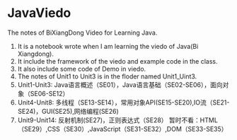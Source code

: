# JavaViedo
The notes of BiXiangDong Video for Learning Java.
1. It is a notebook wrote when I am learning the viedo of Java(Bi Xiangdong).
2. It include the framework of the viedo and example code in the class.
3. It also include some code of Demo in viedo.
4. The notes of Unit1 to Unit3 is in the floder named Unit1_Uint3.
5. Unit1-Unit3: Java语言概述（SE01），Java语言基础（SE02-SE06），面向对象（SE06-SE12）
6. Unit4-Unit8: 多线程（SE13-SE14），常用对象API(SE15-SE20),IO流（SE21-SE24)，GUI(SE25),网络编程(SE26)
7. Unit9-Unit14: 反射机制(SE27)，正则表达式（SE28）
                暂时不看：HTML（SE29）,CSS（SE30）,JavaScript（SE31-SE32）,DOM（SE33-SE35）
          
